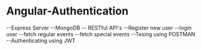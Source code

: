 # Angular-Authentication
--Express Server
--MongoDB
-- RESTful API's
  --Register new user
  --login user
  --fetch regular events
  --fetch special events
--Tesing using POSTMAN
--Authenticating using JWT
